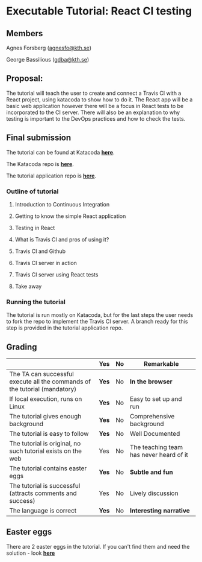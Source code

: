 # Executable Tutorial: React CI testing
## Members
Agnes Forsberg (agnesfo@kth.se)

George Bassilious (gdba@kth.se)

## Proposal:
The tutorial will teach the user to create and connect a Travis CI with a React project, using katacoda to show how to do it.
The React app will be a basic web application however there will be a focus in React tests to be incorporated to the CI server.
There will also be an explanation to why testing is important to the DevOps practices and how to check the tests.


## Final submission
The tutorial can be found at Katacoda [**here**](https://www.katacoda.com/agnesforsberg/scenarios/travis-ci-with-react-testing).

The Katacoda repo is [**here**](https://github.com/agnesforsberg/katacoda-scenarios).

The tutorial application repo is [**here**](https://github.com/agnesforsberg/travis-react-tutorial).

### Outline of tutorial
1. Introduction to Continuous Integration

2. Getting to know the simple React application

3. Testing in React

4. What is Travis CI and pros of using it?

5. Travis CI and Github

6. Travis CI server in action

7. Travis CI server using React tests

8. Take away

### Running the tutorial
The tutorial is run mostly on Katacoda, but for the last steps the user needs to fork the repo to implement the Travis CI server. A branch ready for this step is provided in the tutorial application repo.

## Grading
|                                       | Yes | No | Remarkable |
|---------------------------------------|-----|----|------------|
|The TA can successful execute all the commands of the tutorial (mandatory) | **Yes** | No | **In the browser**|
| If local execution, runs on Linux | **Yes** | No | Easy to set up and run|
|The tutorial gives enough background | **Yes** | No | Comprehensive background|
| The tutorial is easy to follow | **Yes** | No | Well Documented |
| The tutorial is original, no such tutorial exists on the web | Yes | No | The teaching team has never heard of it|
| The tutorial contains easter eggs | **Yes** | No | **Subtle and fun** |
| The tutorial is successful (attracts comments and success) | Yes | No | Lively discussion|
| The language is correct | **Yes** | No | **Interesting narrative**|

## Easter eggs
There are 2 easter eggs in the tutorial. If you can't find them and need the solution - look [**here**](/eastereggs.md)